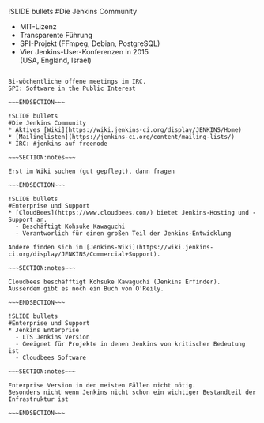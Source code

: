 !SLIDE bullets
#Die Jenkins Community
* MIT-Lizenz
* Transparente Führung
* SPI-Projekt (FFmpeg, Debian, PostgreSQL)
* Vier Jenkins-User-Konferenzen in 2015  
(USA, England, Israel)

~~~SECTION:notes~~~

Bi-wöchentliche offene meetings im IRC.
SPI: Software in the Public Interest

~~~ENDSECTION~~~

!SLIDE bullets
#Die Jenkins Community
* Aktives [Wiki](https://wiki.jenkins-ci.org/display/JENKINS/Home)
* [Mailinglisten](https://jenkins-ci.org/content/mailing-lists/)
* IRC: #jenkins auf freenode

~~~SECTION:notes~~~

Erst im Wiki suchen (gut gepflegt), dann fragen

~~~ENDSECTION~~~

!SLIDE bullets
#Enterprise und Support
* [CloudBees](https://www.cloudbees.com/) bietet Jenkins-Hosting und -Support an.
  - Beschäftigt Kohsuke Kawaguchi
  - Verantworlich für einen großen Teil der Jenkins-Entwicklung

Andere finden sich im [Jenkins-Wiki](https://wiki.jenkins-ci.org/display/JENKINS/Commercial+Support).

~~~SECTION:notes~~~

Cloudbees beschäfftigt Kohsuke Kawaguchi (Jenkins Erfinder).
Ausserdem gibt es noch ein Buch von O'Reily.

~~~ENDSECTION~~~

!SLIDE bullets
#Enterprise und Support
* Jenkins Enterprise
  - LTS Jenkins Version
  - Geeignet für Projekte in denen Jenkins von kritischer Bedeutung ist
  - Cloudbees Software

~~~SECTION:notes~~~

Enterprise Version in den meisten Fällen nicht nötig.
Besonders nicht wenn Jenkins nicht schon ein wichtiger Bestandteil der
Infrastruktur ist

~~~ENDSECTION~~~
